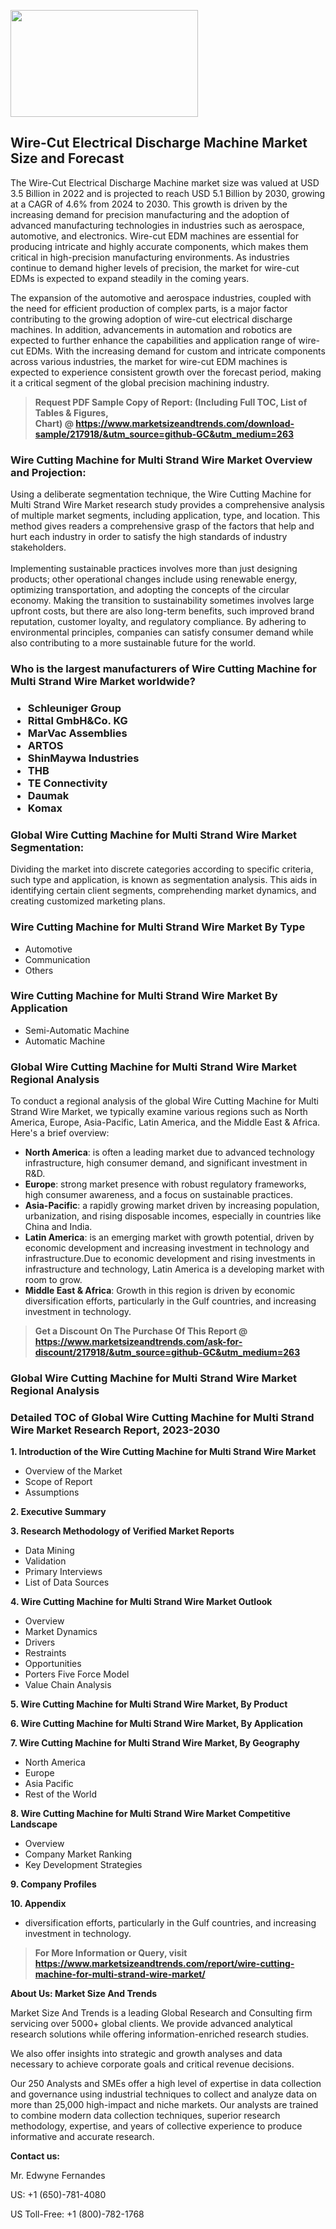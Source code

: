 <p><img class="alignnone size-medium wp-image-20088" src="https://ffe5etoiles.com/wp-content/uploads/2024/12/MST1-300x171.png" alt="" width="300" height="171" /></p><h2>Wire-Cut Electrical Discharge Machine Market Size and Forecast</h2><p>The Wire-Cut Electrical Discharge Machine market size was valued at USD 3.5 Billion in 2022 and is projected to reach USD 5.1 Billion by 2030, growing at a CAGR of 4.6% from 2024 to 2030. This growth is driven by the increasing demand for precision manufacturing and the adoption of advanced manufacturing technologies in industries such as aerospace, automotive, and electronics. Wire-cut EDM machines are essential for producing intricate and highly accurate components, which makes them critical in high-precision manufacturing environments. As industries continue to demand higher levels of precision, the market for wire-cut EDMs is expected to expand steadily in the coming years.</p><p>The expansion of the automotive and aerospace industries, coupled with the need for efficient production of complex parts, is a major factor contributing to the growing adoption of wire-cut electrical discharge machines. In addition, advancements in automation and robotics are expected to further enhance the capabilities and application range of wire-cut EDMs. With the increasing demand for custom and intricate components across various industries, the market for wire-cut EDM machines is expected to experience consistent growth over the forecast period, making it a critical segment of the global precision machining industry.</p></p><blockquote id="" class=""><strong>Request PDF Sample Copy of Report: (Including Full TOC, List of Tables &amp; Figures, Chart)&nbsp;@&nbsp;<strong><a href="https://www.marketsizeandtrends.com/download-sample/217918/&utm_source=github-GC&utm_medium=263" target="_blank">https://www.marketsizeandtrends.com/download-sample/217918/&utm_source=github-GC&utm_medium=263</a></strong></strong></blockquote><h3 id="" class="">Wire Cutting Machine for Multi Strand Wire Market&nbsp;Overview and Projection:</h3><p id="" class="">Using a deliberate segmentation technique, the Wire Cutting Machine for Multi Strand Wire Market research study provides a comprehensive analysis of multiple market segments, including application, type, and location. This method gives readers a comprehensive grasp of the factors that help and hurt each industry in order to satisfy the high standards of industry stakeholders. <br /> <br />Implementing sustainable practices involves more than just designing products; other operational changes include using renewable energy, optimizing transportation, and adopting the concepts of the circular economy. Making the transition to sustainability sometimes involves large upfront costs, but there are also long-term benefits, such improved brand reputation, customer loyalty, and regulatory compliance. By adhering to environmental principles, companies can satisfy consumer demand while also contributing to a more sustainable future for the world.</p><h3 id="" class="">Who is the largest manufacturers of&nbsp;Wire Cutting Machine for Multi Strand Wire Market worldwide?</h3><h3 class=""><p><ul><li>Schleuniger Group </li><li> Rittal GmbH&Co. KG </li><li> MarVac Assemblies </li><li> ARTOS </li><li> ShinMaywa Industries </li><li> THB </li><li> TE Connectivity </li><li> Daumak </li><li> Komax</li></ul></p></h3><h3 id="" class="">Global&nbsp;Wire Cutting Machine for Multi Strand Wire Market Segmentation:</h3><p id="" class="">Dividing the market into discrete categories according to specific criteria, such type and application, is known as segmentation analysis. This aids in identifying certain client segments, comprehending market dynamics, and creating customized marketing plans.</p><h3 id="" class="">Wire Cutting Machine for Multi Strand Wire Market&nbsp;By Type</h3><p><p><ul><li>Automotive</li><li> Communication</li><li> Others</p></li></ul></p></p><h3 id="" class="">Wire Cutting Machine for Multi Strand Wire Market&nbsp;By Application</h3><p class=""><p><ul><li>Semi-Automatic Machine</li><li> Automatic Machine</li></ul></p></p><h3 id="" class="">Global Wire Cutting Machine for Multi Strand Wire Market Regional Analysis</h3><p id="" class="">To conduct a regional analysis of the global Wire Cutting Machine for Multi Strand Wire Market, we typically examine various regions such as North America, Europe, Asia-Pacific, Latin America, and the Middle East &amp; Africa. Here's a brief overview:</p><ul><li><strong>North America</strong>: is often a leading market due to advanced technology infrastructure, high consumer demand, and significant investment in R&amp;D.</li><li><strong>Europe</strong>: strong market presence with robust regulatory frameworks, high consumer awareness, and a focus on sustainable practices.</li><li><strong>Asia-Pacific</strong>: a rapidly growing market driven by increasing population, urbanization, and rising disposable incomes, especially in countries like China and India.</li><li><strong>Latin America</strong>: is an emerging market with growth potential, driven by economic development and increasing investment in technology and infrastructure.Due to economic development and rising investments in infrastructure and technology, Latin America is a developing market with room to grow.</li><li><strong>Middle East &amp; Africa</strong>: Growth in this region is driven by economic diversification efforts, particularly in the Gulf countries, and increasing investment in technology.</li></ul><blockquote id="" class=""><strong>Get a Discount On The Purchase Of This Report @ <strong><a href="https://www.marketsizeandtrends.com/ask-for-discount/217918/&utm_source=github-GC&utm_medium=263" target="_blank">https://www.marketsizeandtrends.com/ask-for-discount/217918/&utm_source=github-GC&utm_medium=263</a></strong></strong></blockquote><h3 id="" class="">Global Wire Cutting Machine for Multi Strand Wire Market Regional Analysis</h3><h3 id="" class="">Detailed TOC of Global Wire Cutting Machine for Multi Strand Wire Market Research Report, 2023-2030</h3><p id="" class=""><strong>1. Introduction of the Wire Cutting Machine for Multi Strand Wire Market</strong></p><ul><li>Overview of the Market</li><li>Scope of Report</li><li>Assumptions</li></ul><p id="" class=""><strong>2. Executive Summary</strong></p><p id="" class=""><strong>3. Research Methodology of Verified Market Reports</strong></p><ul><li>Data Mining</li><li>Validation</li><li>Primary Interviews</li><li>List of Data Sources</li></ul><p id="" class=""><strong>4. Wire Cutting Machine for Multi Strand Wire Market Outlook</strong></p><ul><li>Overview</li><li>Market Dynamics</li><li>Drivers</li><li>Restraints</li><li>Opportunities</li><li>Porters Five Force Model</li><li>Value Chain Analysis</li></ul><p id="" class=""><strong>5. Wire Cutting Machine for Multi Strand Wire Market, By Product</strong></p><p id="" class=""><strong>6. Wire Cutting Machine for Multi Strand Wire Market, By Application</strong></p><p id="" class=""><strong>7. Wire Cutting Machine for Multi Strand Wire Market, By Geography</strong></p><ul><li>North America</li><li>Europe</li><li>Asia Pacific</li><li>Rest of the World</li></ul><p id="" class=""><strong>8. Wire Cutting Machine for Multi Strand Wire Market Competitive Landscape</strong></p><ul><li>Overview</li><li>Company Market Ranking</li><li>Key Development Strategies</li></ul><p id="" class=""><strong>9. Company Profiles</strong></p><p id="" class=""><strong>10. Appendix</strong></p><ul><li>diversification efforts, particularly in the Gulf countries, and increasing investment in technology.</li></ul><blockquote id="" class=""><strong>For More Information or Query, visit <strong><strong><a href="https://www.marketsizeandtrends.com/report/wire-cutting-machine-for-multi-strand-wire-market/" target="_blank">https://www.marketsizeandtrends.com/report/wire-cutting-machine-for-multi-strand-wire-market/</a></strong></strong></strong></blockquote><p id="" class=""><strong>About Us: Market Size And Trends</strong></p><p id="" class="">Market Size And Trends is a leading Global Research and Consulting firm servicing over 5000+ global clients. We provide advanced analytical research solutions while offering information-enriched research studies.</p><p id="" class="">We also offer insights into strategic and growth analyses and data necessary to achieve corporate goals and critical revenue decisions.</p><p id="" class="">Our 250 Analysts and SMEs offer a high level of expertise in data collection and governance using industrial techniques to collect and analyze data on more than 25,000 high-impact and niche markets. Our analysts are trained to combine modern data collection techniques, superior research methodology, expertise, and years of collective experience to produce informative and accurate research.</p><p id="" class=""><strong>Contact us:</strong></p><p id="" class="">Mr. Edwyne Fernandes</p><p id="" class="">US: +1 (650)-781-4080</p><p id="" class="">US Toll-Free: +1 (800)-782-1768</p>
